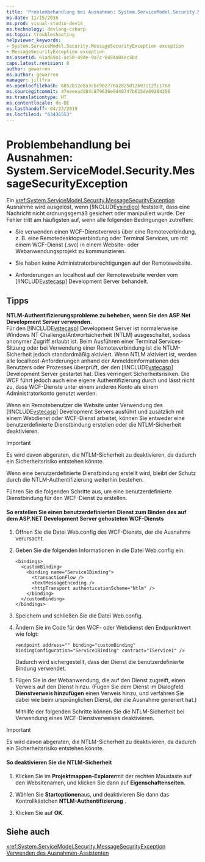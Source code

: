 ```yaml
---
title: 'Problembehandlung bei Ausnahmen: System.ServiceModel.Security.MessageSecurityException | Microsoft-Dokumentation'
ms.date: 11/15/2016
ms.prod: visual-studio-dev14
ms.technology: devlang-csharp
ms.topic: troubleshooting
helpviewer_keywords:
- System.ServiceModel.Security.MessageSecurityException exception
- MessageSecurityException exception
ms.assetid: 61ad69a1-ac50-49de-9a7c-8454a84ec5bd
caps.latest.revision: 8
author: gewarren
ms.author: gewarren
manager: jillfra
ms.openlocfilehash: 6852b12e8a3cbc902770a2825d12697c12fc1760
ms.sourcegitcommit: 47eeeeadd84c879636e9d48747b615de69384356
ms.translationtype: HT
ms.contentlocale: de-DE
ms.lasthandoff: 04/23/2019
ms.locfileid: "63436553"
---
```

# <a name="troubleshooting-exceptions-systemservicemodelsecuritymessagesecurityexception"></a>Problembehandlung bei Ausnahmen: System.ServiceModel.Security.MessageSecurityException
Ein <xref:System.ServiceModel.Security.MessageSecurityException> Ausnahme wird ausgelöst, wenn [!INCLUDE[vsindigo](../includes/vsindigo-md.md)] feststellt, dass eine Nachricht nicht ordnungsgemäß gesichert oder manipuliert wurde. Der Fehler tritt am häufigsten auf, wenn alle folgenden Bedingungen zutreffen:  
  
- Sie verwenden einen WCF-Dienstverweis über eine Remoteverbindung, z. B. eine Remotedesktopverbindung oder Terminal Services, um mit einem WCF-Dienst (.svc) in einem Website- oder Webanwendungsprojekt zu kommunizieren.  
  
- Sie haben keine Administratorberechtigungen auf der Remotewebsite.  
  
- Anforderungen an localhost auf der Remotewebsite werden vom [!INCLUDE[vstecasp](../includes/vstecasp-md.md)] Development Server behandelt.  
  
## <a name="associated-tips"></a>Tipps  
 **NTLM-Authentifizierungsprobleme zu beheben, wenn Sie den ASP.Net Development Server verwenden.**  
 Für den [!INCLUDE[vstecasp](../includes/vstecasp-md.md)] Development Server ist normalerweise Windows NT Challenge/Antwortsicherheit (NTLM) ausgeschaltet, sodass anonymer Zugriff erlaubt ist. Beim Ausführen einer Terminal Services-Sitzung oder bei Verwendung einer Remoteverbindung ist die NTLM-Sicherheit jedoch standardmäßig aktiviert. Wenn NTLM aktiviert ist, werden alle localhost-Anforderungen anhand der Anmeldeinformationen des Benutzers oder Prozesses überprüft, der den [!INCLUDE[vstecasp](../includes/vstecasp-md.md)] Development Server gestartet hat. Dies verringert Sicherheitsrisiken. Die WCF führt jedoch auch eine eigene Authentifizierung durch und lässt nicht zu, dass WCF-Dienste unter einem anderen Konto als einem Administratorkonto genutzt werden.  
  
 Wenn ein Remotebenutzer die Website unter Verwendung des [!INCLUDE[vstecasp](../includes/vstecasp-md.md)] Development Servers ausführt und zusätzlich mit einem Webdienst oder WCF-Dienst arbeitet, können Sie entweder eine benutzerdefinierte Dienstbindung erstellen oder die NTLM-Sicherheit deaktivieren.  
  
> [!IMPORTANT]
> Es wird davon abgeraten, die NTLM-Sicherheit zu deaktivieren, da dadurch ein Sicherheitsrisiko entstehen könnte.  
  
 Wenn eine benutzerdefinierte Dienstbindung erstellt wird, bleibt der Schutz durch die NTLM-Authentifizierung weiterhin bestehen.  
  
 Führen Sie die folgenden Schritte aus, um eine benutzerdefinierte Dienstbindung für den WCF-Dienst zu erstellen.  
  
#### <a name="to-create-a-custom-service-binding-for-the-wcf-service-hosted-inside-the-aspnet-development-server"></a>So erstellen Sie einen benutzerdefinierten Dienst zum Binden des auf dem ASP.NET Development Server gehosteten WCF-Diensts  
  
1. Öffnen Sie die Datei Web.config des WCF-Diensts, der die Ausnahme verursacht.  
  
2. Geben Sie die folgenden Informationen in die Datei Web.config ein.  
  
   ```  
   <bindings>  
     <customBinding>  
       <binding name="Service1Binding">  
         <transactionFlow />  
         <textMessageEncoding />  
         <httpTransport authenticationScheme="Ntlm" />  
       </binding>  
     </customBinding>  
   </bindings>  
   ```  
  
3. Speichern und schließen Sie die Datei Web.config.  
  
4. Ändern Sie im Code für den WCF- oder Webdienst den Endpunktwert wie folgt:  
  
   ```  
   <endpoint address="" binding="customBinding" bindingConfiguration="Service1Binding" contract="IService1" />  
   ```  
  
    Dadurch wird sichergestellt, dass der Dienst die benutzerdefinierte Bindung verwendet.  
  
5. Fügen Sie in der Webanwendung, die auf den Dienst zugreift, einen Verweis auf den Dienst hinzu. (Fügen Sie dem Dienst im Dialogfeld **Dienstverweis hinzufügen** einen Verweis hinzu, und verfahren Sie dabei wie beim ursprünglichen Dienst, der die Ausnahme generiert hat.)  
  
   Mithilfe der folgenden Schritte können Sie die NTLM-Sicherheit bei Verwendung eines WCF-Dienstverweises deaktivieren.  
  
> [!IMPORTANT]
> Es wird davon abgeraten, die NTLM-Sicherheit zu deaktivieren, da dadurch ein Sicherheitsrisiko entstehen könnte.  
  
#### <a name="to-turn-off-ntlm-security"></a>So deaktivieren Sie die NTLM-Sicherheit  
  
1. Klicken Sie im **Projektmappen-Explorer**mit der rechten Maustaste auf den Websitenamen, und klicken Sie dann auf **Eigenschaftenseiten**.  
  
2. Wählen Sie **Startoptionen**aus, und deaktivieren Sie dann das Kontrollkästchen **NTLM-Authentifizierung** .  
  
3. Klicken Sie auf **OK**.  
  
## <a name="see-also"></a>Siehe auch  
 <xref:System.ServiceModel.Security.MessageSecurityException>   
 [Verwenden des Ausnahmen-Assistenten](http://msdn.microsoft.com/library/e0a78c50-7318-4d54-af51-40c00aea8711)